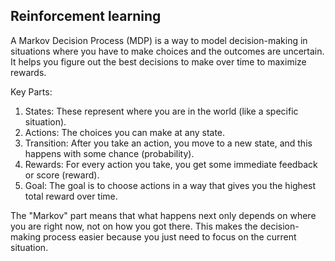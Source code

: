 ## Reinforcement learning

A Markov Decision Process (MDP) is a way to model decision-making in situations where you have to make choices and the outcomes are uncertain. It helps you figure out the best decisions to make over time to maximize rewards.

Key Parts:
1. States: These represent where you are in the world (like a specific situation).
2. Actions: The choices you can make at any state.
3. Transition: After you take an action, you move to a new state, and this happens with some chance (probability).
4. Rewards: For every action you take, you get some immediate feedback or score (reward).
5. Goal: The goal is to choose actions in a way that gives you the highest total reward over time.


The "Markov" part means that what happens next only depends on where you are right now, not on how you got there. This makes the decision-making process easier because you just need to focus on the current situation.
